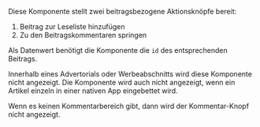 Diese Komponente stellt zwei beitragsbezogene Aktionsknöpfe bereit: 

1. Beitrag zur Leseliste hinzufügen
2. Zu den Beitragskommentaren springen

Als Datenwert benötigt die Komponente die `id` des entsprechenden Beitrags.

Innerhalb eines Advertorials oder Werbeabschnitts wird diese Komponente nicht angezeigt. Die Komponente wird auch nicht angezeigt, wenn ein Artikel einzeln in einer nativen App eingebettet wird. 

Wenn es keinen Kommentarbereich gibt, dann wird der Kommentar-Knopf nicht angezeigt.